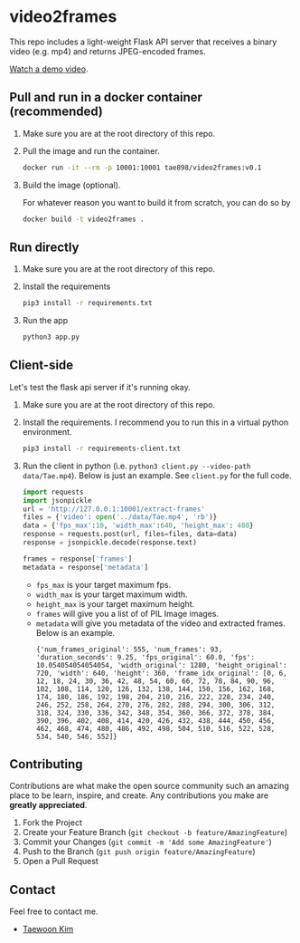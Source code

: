 # video2frames

This repo includes a light-weight Flask API server that receives a binary video (e.g. mp4) and returns JPEG-encoded frames.

[Watch a demo video](https://youtu.be/dnmE42q61VY).


## Pull and run in a docker container (recommended)

1. Make sure you are at the root directory of this repo.

1. Pull the image and run the container.
    ```bash
    docker run -it --rm -p 10001:10001 tae898/video2frames:v0.1
    ```

1. Build the image (optional).

    For whatever reason you want to build it from scratch, you can do so by
    ```bash
    docker build -t video2frames .
    ```

## Run directly

1. Make sure you are at the root directory of this repo.

1. Install the requirements
    ```bash
    pip3 install -r requirements.txt
    ```

1. Run the app
    ```bash
    python3 app.py
    ```

## Client-side

Let's test the flask api server if it's running okay.

1. Make sure you are at the root directory of this repo.

1. Install the requirements. I recommend you to run this in a virtual python environment.
    ```bash
    pip3 install -r requirements-client.txt
    ```

1. Run the client in python (i.e. `python3 client.py --video-path data/Tae.mp4`). Below is just an example. See `client.py` for the full code.
    ```python
    import requests
    import jsonpickle
    url = 'http://127.0.0.1:10001/extract-frames'
    files = {'video': open('../data/Tae.mp4', 'rb')}
    data = {'fps_max':10, 'width_max':640, 'height_max': 480}
    response = requests.post(url, files=files, data=data)
    response = jsonpickle.decode(response.text)

    frames = response['frames']
    metadata = response['metadata']
    ```

   - `fps_max` is your target maximum fps.
   - `width_max` is your target maximum width.
   - `height_max` is your target maximum height.
   - `frames` will give you a list of of PIL Image images.
   - `metadata` will give you metadata of the video and extracted frames. Below is an example.
        ```
        {'num_frames_original': 555, 'num_frames': 93, 'duration_seconds': 9.25, 'fps_original': 60.0, 'fps': 10.054054054054054, 'width_original': 1280, 'height_original': 720, 'width': 640, 'height': 360, 'frame_idx_original': [0, 6, 12, 18, 24, 30, 36, 42, 48, 54, 60, 66, 72, 78, 84, 90, 96, 102, 108, 114, 120, 126, 132, 138, 144, 150, 156, 162, 168, 174, 180, 186, 192, 198, 204, 210, 216, 222, 228, 234, 240, 246, 252, 258, 264, 270, 276, 282, 288, 294, 300, 306, 312, 318, 324, 330, 336, 342, 348, 354, 360, 366, 372, 378, 384, 390, 396, 402, 408, 414, 420, 426, 432, 438, 444, 450, 456, 462, 468, 474, 480, 486, 492, 498, 504, 510, 516, 522, 528, 534, 540, 546, 552]}
        ```

## Contributing

Contributions are what make the open source community such an amazing place to be learn, inspire, and create. Any contributions you make are **greatly appreciated**.

1. Fork the Project
2. Create your Feature Branch (`git checkout -b feature/AmazingFeature`)
3. Commit your Changes (`git commit -m 'Add some AmazingFeature'`)
4. Push to the Branch (`git push origin feature/AmazingFeature`)
5. Open a Pull Request

## Contact

Feel free to contact me.

* [Taewoon Kim](https://taewoonkim.com/)

